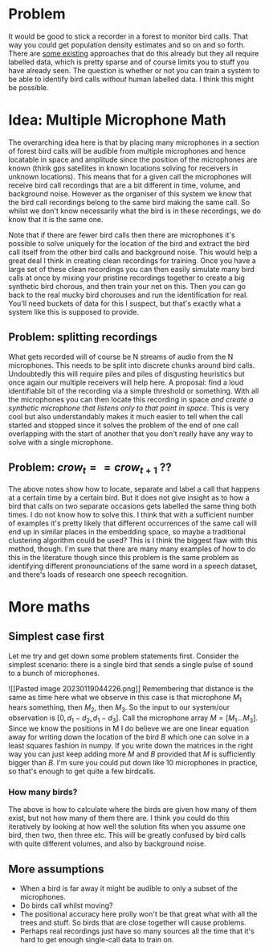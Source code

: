 # Problem
It would be good to stick a recorder in a forest to monitor bird calls. That way you could get population density estimates and so on and so forth. There are [some existing](https://www.macaulaylibrary.org/2021/06/22/behind-the-scenes-of-sound-id-in-merlin/) approaches that do this already but they all require labelled data, which is pretty sparse and of course limits you to stuff you have already seen.
The question is whether or not you can train a system to be able to identify bird calls _without_ human labelled data. I think this might be possible. 

# Idea: Multiple Microphone Math
The overarching idea here is that by placing many microphones in a section of forest bird calls will be audible from multiple microphones and hence locatable in space and amplitude since the position of the microphones are known (think gps satellites in known locations solving for receivers in unknown locations).
This means that for a given call the microphones will receive bird call recordings that are a bit different in time, volume, and  background noise. However as the organiser of this system we know that the bird call recordings belong to the same bird making the same call. So whilst we don't know necessarily what the bird is in these recordings, we do know that it is the same one.

Note that if there are fewer bird calls then there are microphones it's possible to solve uniquely for the location of the bird and extract the bird call itself from the other bird calls and background noise. This would help a great deal I think in creating clean recordings for training. 
Once you have a large set of these clean recordings you can then easily simulate many bird calls at once by mixing your pristine recordings together to create a big synthetic bird chorous, and then train your net on this. Then you can go back to the real mucky bird chorouses and run the identification for real.
You'll need buckets of data for this I suspect, but that's exactly what a system like this is supposed to provide.

## Problem: splitting recordings 
What gets recorded will of course be N streams of audio from the N microphones. This needs to be split into discrete chunks around bird calls. Undoubtedly this will require piles and piles of disgusting heuristics but once again our multiple receivers will help here. 
A proposal: find a loud identifiable bit of the recording via a simple threshold or something.  With all the microphones you can then locate this recording in space _and create a synthetic microphone that listens only to that point in space_. This is very cool but also understandably makes it much easier to tell when the call started and stopped since it solves the problem of the end of one call overlapping with the start of another that you don't really have any way to solve with a single microphone.

## Problem: $crow_t == crow_{t+1}$ ??
The above notes show how to locate, separate and label a call that happens at a certain time by a certain bird. But it does not give insight as to how a bird that calls on two separate occasions gets  labelled the same thing both times. I do not know how to solve this. I think that with a sufficient number of examples it's pretty likely that different occurrences of the same call will end up in similar places in the embedding space, so maybe a traditional clustering algorithm could be used?
This is I think the biggest flaw with this method, though. I'm sure that there are many many examples of how to do this in the literature though since this problem is the same problem as identifying different pronounciations of the same word in a speech dataset, and there's loads of research one speech recognition.

# More maths
## Simplest case first
Let me try and get down some problem statements first. Consider the simplest scenario: there is a single bird that sends a single pulse of sound to a bunch of microphones.

![[Pasted image 20230119044226.png]]
Remembering that distance is the same as time here what we observe in this case is that microphone $M_1$ hears something, then $M_2$, then $M_3$. So the input to our system/our observation is $[0, d_1 - d_2, d_1 - d_3]$. Call the microphone array $M = [M_1...M_3]$. Since we know the positions in M I do believe we are one linear equation away for writing down the location of the bird $B$ which one can solve in a least squares fashion in numpy.
If you write down the matrices in the right way you can just keep adding more $M$ and $B$ provided that $M$ is sufficiently bigger than $B$. I'm sure you could put down like 10 microphones in practice, so that's enough to get quite a few birdcalls. 

### How many birds?
The above is how to calculate where the birds are given how many of them exist, but not how many of them there are. I think you could do this iteratively by looking at how well the solution fits when you assume one bird, then two, then three etc. This will be greatly confused by bird calls with quite different volumes, and also by background noise.

## More assumptions
- When a bird is far away it might be audible to only a subset of the microphones.
- Do birds call whilst moving?
- The positional accuracy here prolly won't be that great what with all the trees and stuff. So birds that are close together will cause problems.
- Perhaps real recordings just have so many sources all the time that it's hard to get enough single-call data to train on. 